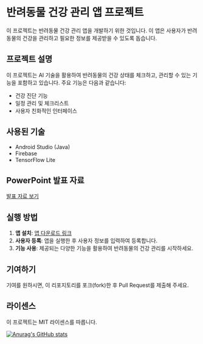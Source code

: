 # 반려동물 건강 관리 앱 프로젝트

이 프로젝트는 반려동물 건강 관리 앱을 개발하기 위한 것입니다. 이 앱은 사용자가 반려동물의 건강을 관리하고 필요한 정보를 제공받을 수 있도록 돕습니다.

## 프로젝트 설명

이 프로젝트는 AI 기술을 활용하여 반려동물의 건강 상태를 체크하고, 관리할 수 있는 기능을 포함하고 있습니다. 주요 기능은 다음과 같습니다:

- 건강 진단 기능
- 일정 관리 및 체크리스트
- 사용자 친화적인 인터페이스

## 사용된 기술

- Android Studio (Java)
- Firebase
- TensorFlow Lite

## PowerPoint 발표 자료

[발표 자료 보기](https://docs.google.com/presentation/d/1FWYdmnUd8vpeR73PT3NX5SLGOljDQIDk/edit#slide=id.p1)

## 실행 방법

1. **앱 설치**: [앱 다운로드 링크]()
2. **사용자 등록**: 앱을 실행한 후 사용자 정보를 입력하여 등록합니다.
3. **기능 사용**: 제공되는 다양한 기능을 활용하여 반려동물의 건강 관리를 시작하세요.

## 기여하기

기여를 원하시면, 이 리포지토리를 포크(fork)한 후 Pull Request를 제출해 주세요.

## 라이센스

이 프로젝트는 MIT 라이센스를 따릅니다.

[![Anurag's GitHub stats](https://github-readme-stats.vercel.app/api?username=Gondra98)](https://github.com/anuraghazra/github-readme-stats)
